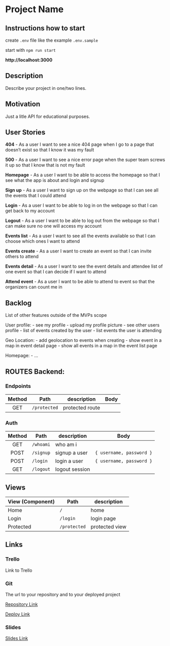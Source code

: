 # Project Name

## Instructions how to start

create `.env` file like the example `.env.sample`

start with `npm run start`

**http://localhost:3000**

## Description

Describe your project in one/two lines.

## Motivation

Just a litle API for educational purposes.

## User Stories

**404** - As a user I want to see a nice 404 page when I go to a page that doesn’t exist so that I know it was my fault

**500** - As a user I want to see a nice error page when the super team screws it up so that I know that is not my fault

**Homepage** - As a user I want to be able to access the homepage so that I see what the app is about and login and signup

**Sign up** - As a user I want to sign up on the webpage so that I can see all the events that I could attend

**Login** - As a user I want to be able to log in on the webpage so that I can get back to my account

**Logout** - As a user I want to be able to log out from the webpage so that I can make sure no one will access my account

**Events list** - As a user I want to see all the events available so that I can choose which ones I want to attend

**Events create** - As a user I want to create an event so that I can invite others to attend

**Events detail** - As a user I want to see the event details and attendee list of one event so that I can decide if I want to attend

**Attend event** - As a user I want to be able to attend to event so that the organizers can count me in

## Backlog

List of other features outside of the MVPs scope

User profile: - see my profile - upload my profile picture - see other users profile - list of events created by the user - list events the user is attending

Geo Location: - add geolocation to events when creating - show event in a map in event detail page - show all events in a map in the event list page

Homepage: - …

## ROUTES Backend:

### Endpoints

| Method | Path         | description     | Body |
| :----: | ------------ | --------------- | ---- |
|  GET   | `/protected` | protected route |      |

### Auth

| Method | Path      | description    | Body                     |
| :----: | --------- | -------------- | ------------------------ |
|  GET   | `/whoami` | who am i       |                          |
|  POST  | `/signup` | signup a user  | `{ username, password }` |
|  POST  | `/login`  | login a user   | `{ username, password }` |
|  GET   | `/logout` | logout session |                          |

## Views

| View (Component) | Path         | description    |
| :--------------- | ------------ | -------------- |
| Home             | `/`          | home           |
| Login            | `/login`     | login page     |
| Protected        | `/protected` | protected view |

## Links

### Trello

Link to Trello

### Git

The url to your repository and to your deployed project

[Repository Link](http://github.com/)

[Deploy Link](http://heroku.com/)

### Slides

[Slides Link](http://slides.com/)
